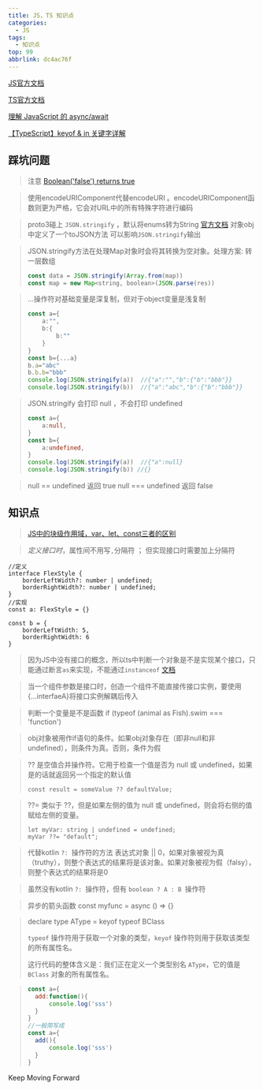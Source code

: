 ```yaml
---
title: JS，TS 知识点
categories:
  - JS
tags:
  - 知识点
top: 99
abbrlink: dc4ac76f
---
```




[JS官方文档](https://developer.mozilla.org/zh-CN/docs/Web/JavaScript/Reference/Global_Objects)

[TS官方文档]()

[理解 JavaScript 的 async/await](https://segmentfault.com/a/1190000007535316)

[【TypeScript】keyof & in 关键字详解](https://juejin.cn/post/7105778922851139598)



<!-- more -->

## 踩坑问题

> 注意 [Boolean('false') returns true](https://stackoverflow.com/questions/56977500/booleanfalse-returns-true)

> 使用encodeURIComponent代替encodeURI 。encodeURIComponent函数则更为严格，它会对URL中的所有特殊字符进行编码 

> proto3碰上 `JSON.stringify` ，默认将enums转为String [官方文档](https://protobuf.dev/programming-guides/proto3/#json)    对象obj中定义了一个toJSON方法 可以影响`JSON.stringify`输出

> JSON.stringify方法在处理Map对象时会将其转换为空对象。处理方案:  转一层数组
>
> ```javascript
> const data = JSON.stringify(Array.from(map))
> const map = new Map<string, boolean>(JSON.parse(res))
> ```

> ...操作符对基础变量是深复制，但对于object变量是浅复制
>
> ```typescript
> const a={
>     a:"",
>     b:{
>         b:""
>     }
> }
> const b={...a}
> b.a="abc"
> b.b.b="bbb"
> console.log(JSON.stringify(a))  //{"a":"","b":{"b":"bbb"}}
> console.log(JSON.stringify(b))  //{"a":"abc","b":{"b":"bbb"}}
> ```

> JSON.stringify 会打印 null ，不会打印 undefined
>
> ```typescript
> const a={
>     a:null,
> }
> const b={
>     a:undefined,
> }
> console.log(JSON.stringify(a))  //{"a":null}
> console.log(JSON.stringify(b)) //{}
> ```

> null ==  undefined 返回 true             null === undefined 返回 false



## 知识点

> [JS中的块级作用域，var、let、const三者的区别](https://cloud.tencent.com/developer/article/1940775)

> *定义接口时*，属性间不用写` , `分隔符   ； 但实现接口时需要加上分隔符

```react
//定义
interface FlexStyle {
    borderLeftWidth?: number | undefined;
    borderRightWidth?: number | undefined;
}
//实现
const a: FlexStyle = {}

const b = {
    borderLeftWidth: 5,
    borderRightWidth: 6
}
```

> 因为JS中没有接口的概念，所以ts中判断一个对象是不是实现某个接口，只能通过断言` as `来实现，不能通过` instanceof `   [文档](https://ts.xcatliu.com/basics/type-assertion.html#%E5%B0%86%E4%B8%80%E4%B8%AA%E8%81%94%E5%90%88%E7%B1%BB%E5%9E%8B%E6%96%AD%E8%A8%80%E4%B8%BA%E5%85%B6%E4%B8%AD%E4%B8%80%E4%B8%AA%E7%B1%BB%E5%9E%8B)

> 当一个组件参数是接口时，创造一个组件不能直接传接口实例，要使用{...interfaeA}将接口实例解耦后传入

> 判断一个变量是不是函数     if (typeof (animal as Fish).swim === 'function')

> obj对象被用作if语句的条件。如果obj对象存在（即非null和非undefined），则条件为真。否则，条件为假

>  ?? 是空值合并操作符。它用于检查一个值是否为 null 或 undefined，如果是的话就返回另一个指定的默认值 
>
> ```
> const result = someValue ?? defaultValue;
> ```

>  ??= 类似于 ??，但是如果左侧的值为 null 或 undefined，则会将右侧的值赋给左侧的变量。
>
> ```
> let myVar: string | undefined = undefined;
> myVar ??= "default";
> ```

> 代替kotlin `?: `操作符的方法   表达式对象 || 0，如果对象被视为真（truthy），则整个表达式的结果将是该对象。如果对象被视为假（falsy），则整个表达式的结果将是0

> 虽然没有kotlin `?: `操作符，但有 `boolean ? A : B `操作符

> 异步的箭头函数 const myfunc  = async () => {}

> declare type AType = keyof typeof BClass 
>
> `typeof` 操作符用于获取一个对象的类型，`keyof` 操作符则用于获取该类型的所有属性名。  
>
> 这行代码的整体含义是：我们正在定义一个类型别名 `AType`，它的值是 `BClass` 对象的所有属性名。

> ```javascript
> const a={
>   add:function(){
>   	console.log('sss')
>   }
> }
> //一般简写成
> const a={
>   add(){
>   	console.log('sss')
>   }
> }
> ```





Keep Moving Forward
